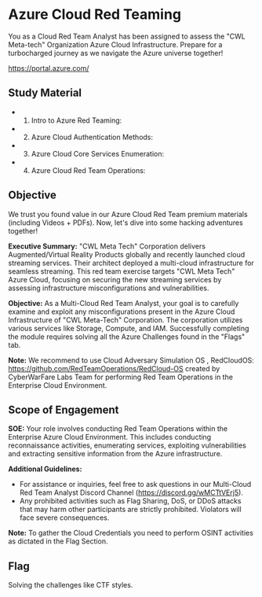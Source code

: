 # Azure Cloud Red Teaming
You as a Cloud Red Team Analyst has been assigned to assess the "CWL Meta-tech" Organization Azure Cloud Infrastructure. Prepare for a turbocharged journey as we navigate the Azure universe together!

https://portal.azure.com/


## Study Material
+ 1. Intro to Azure Red Teaming:
+ 2. Azure Cloud Authentication Methods: 
+ 3. Azure Cloud Core Services Enumeration: 
+ 4. Azure Cloud Red Team Operations: 


## Objective
We trust you found value in our Azure Cloud Red Team premium materials (including Videos + PDFs). Now, let's dive into some hacking adventures together!

**Executive Summary:**
"CWL Meta Tech" Corporation delivers Augmented/Virtual Reality Products globally and recently launched cloud streaming services. Their architect deployed a multi-cloud infrastructure for seamless streaming. This red team exercise targets "CWL Meta Tech" Azure Cloud, focusing on securing the new streaming services by assessing infrastructure misconfigurations and vulnerabilities.

**Objective:**
As a Multi-Cloud Red Team Analyst, your goal is to carefully examine and exploit any misconfigurations present in the Azure Cloud Infrastructure of "CWL Meta-Tech" Corporation. The corporation utilizes various services like Storage, Compute, and IAM. Successfully completing the module requires solving all the Azure Challenges found in the "Flags" tab.

**Note:**
We recommend to use Cloud Adversary Simulation OS , RedCloudOS: https://github.com/RedTeamOperations/RedCloud-OS created by CyberWarFare Labs Team for performing Red Team Operations in the Enterprise Cloud Environment.


## Scope of Engagement
**SOE:**
Your role involves conducting Red Team Operations within the Enterprise Azure Cloud Environment. This includes conducting reconnaissance activities, enumerating services, exploiting vulnerabilities and extracting sensitive information from the Azure infrastructure.

**Additional Guidelines:**
+ For assistance or inquiries, feel free to ask questions in our Multi-Cloud Red Team Analyst Discord Channel (https://discord.gg/wMCTtVErj5).
+ Any prohibited activities such as Flag Sharing, DoS, or DDoS attacks that may harm other participants are strictly prohibited. Violators will face severe consequences.

**Note:**
To gather the Cloud Credentials you need to perform OSINT activities as dictated in the Flag Section.

## Flag
Solving the challenges like CTF styles.

